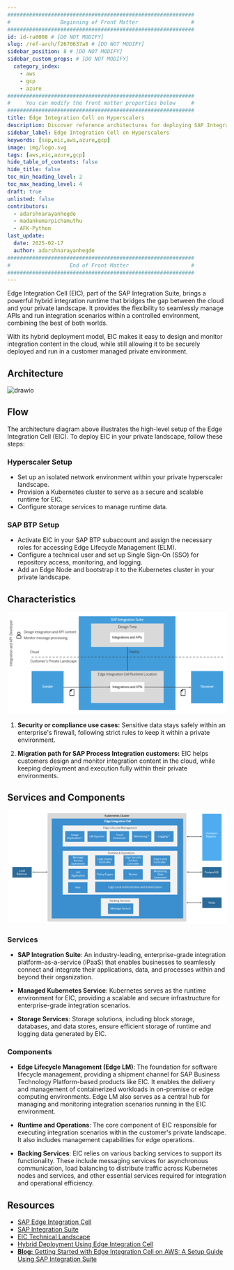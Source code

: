 ```yaml
---
############################################################
#                Beginning of Front Matter                 #
############################################################
id: id-ra0008 # [DO NOT MODIFY]
slug: /ref-arch/f2670637a8 # [DO NOT MODIFY]
sidebar_position: 8 # [DO NOT MODIFY] 
sidebar_custom_props: # [DO NOT MODIFY]
  category_index: 
    - aws
    - gcp
    - azure
############################################################
#     You can modify the front matter properties below     #
############################################################
title: Edge Integration Cell on Hyperscalers
description: Discover reference architectures for deploying SAP Integration Suite - Edge Integration Cell on hyperscalers. Access architecture diagrams and key resources to understand its setup and implementation.
sidebar_label: Edge Integration Cell on Hyperscalers
keywords: [sap,eic,aws,azure,gcp]
image: img/logo.svg
tags: [aws,eic,azure,gcp]
hide_table_of_contents: false
hide_title: false
toc_min_heading_level: 2
toc_max_heading_level: 4
draft: true
unlisted: false
contributors:
  - adarshnarayanhegde
  - madankumarpichamuthu
  - AFK-Python
last_update:
  date: 2025-02-17
  author: adarshnarayanhegde
############################################################
#                   End of Front Matter                    #
############################################################
---
```


Edge Integration Cell (EIC), part of the SAP Integration Suite, brings a powerful hybrid integration runtime that bridges the gap between the cloud and your private landscape. It provides the flexibility to seamlessly manage APIs and run integration scenarios within a controlled environment, combining the best of both worlds.

With its hybrid deployment model, EIC makes it easy to design and monitor integration content in the cloud, while still allowing it to be securely deployed and run in a customer managed private environment.

## Architecture

![drawio](drawio/sap_eic.drawio)

## Flow  
The architecture diagram above illustrates the high-level setup of the Edge Integration Cell (EIC). To deploy EIC in your private landscape, follow these steps:  

### Hyperscaler Setup  
- Set up an isolated network environment within your private hyperscaler landscape.  
- Provision a Kubernetes cluster to serve as a secure and scalable runtime for EIC.  
- Configure storage services to manage runtime data.  

### SAP BTP Setup  
- Activate EIC in your SAP BTP subaccount and assign the necessary roles for accessing Edge Lifecycle Management (ELM).  
- Configure a technical user and set up Single Sign-On (SSO) for repository access, monitoring, and logging.  
- Add an Edge Node and bootstrap it to the Kubernetes cluster in your private landscape.  
 

## Characteristics

![EIC Hybrid Landscape](./images/eic_landscape.png)

1. **Security or compliance use cases:** Sensitive data stays safely within an enterprise's firewall, following strict rules to keep it within a private environment.  

2. **Migration path for SAP Process Integration customers:** EIC helps customers design and monitor integration content in the cloud, while keeping deployment and execution fully within their private environments.  


## Services and Components  

![EIC Landscape](./images/eic_components.png)

### Services  

- **SAP Integration Suite**: An industry-leading, enterprise-grade integration platform-as-a-service (iPaaS) that enables businesses to seamlessly connect and integrate their applications, data, and processes within and beyond their organization.  

- **Managed Kubernetes Service**: Kubernetes serves as the runtime environment for EIC, providing a scalable and secure infrastructure for enterprise-grade integration scenarios.

- **Storage Services**: Storage solutions, including block storage, databases, and data stores, ensure efficient storage of runtime and logging data generated by EIC.  

### Components  

- **Edge Lifecycle Management (Edge LM)**: The foundation for software lifecycle management, providing a shipment channel for SAP Business Technology Platform-based products like EIC. It enables the delivery and management of containerized workloads in on-premise or edge computing environments. Edge LM also serves as a central hub for managing and monitoring integration scenarios running in the EIC environment.  

- **Runtime and Operations**: The core component of EIC responsible for executing integration scenarios within the customer's private landscape. It also includes management capabilities for edge operations.  

- **Backing Services**: EIC relies on various backing services to support its functionality. These include messaging services for asynchronous communication, load balancing to distribute traffic across Kubernetes nodes and services, and other essential services required for integration and operational efficiency.  


## Resources 
- [SAP Edge Integration Cell](https://help.sap.com/docs/integration-suite/sap-integration-suite/what-is-sap-integration-suite-edge-integration-cell)
- [SAP Integration Suite](https://help.sap.com/docs/integration-suite?locale=en-US)
- [EIC Technical Landscape](https://help.sap.com/docs/integration-suite/sap-integration-suite/technical-landscape-edge)
- [Hybrid Deployment Using Edge Integration Cell](https://help.sap.com/docs/integration-suite/sap-integration-suite/hybrid-deployment-using-edge-integration-cell)
- [**Blog:** Getting Started with Edge Integration Cell on AWS: A Setup Guide Using SAP Integration Suite](https://community.sap.com/t5/technology-blogs-by-sap/getting-started-with-edge-integration-cell-on-aws-a-setup-guide-using-sap/ba-p/13880982)


